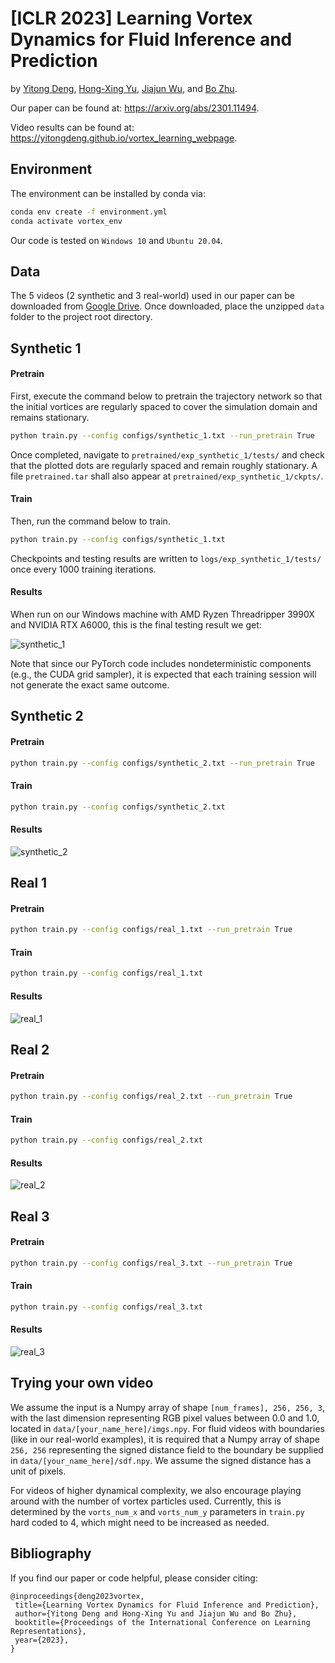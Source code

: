 # [ICLR 2023] Learning Vortex Dynamics for Fluid Inference and Prediction
by [Yitong Deng](https://yitongdeng.github.io/), [Hong-Xing Yu](https://kovenyu.com/), [Jiajun Wu](https://jiajunwu.com/), and [Bo Zhu](https://cs.dartmouth.edu/~bozhu/).

Our paper can be found at: https://arxiv.org/abs/2301.11494.

Video results can be found at: https://yitongdeng.github.io/vortex_learning_webpage.

## Environment
The environment can be installed by conda via:
```bash
conda env create -f environment.yml
conda activate vortex_env
```

Our code is tested on `Windows 10` and `Ubuntu 20.04`.

## Data
The 5 videos (2 synthetic and 3 real-world) used in our paper can be downloaded from [Google Drive](https://drive.google.com/file/d/1avJrZPOI9JEURTa2wWQQ9QWqxw5UTo5s/view?usp=sharing). Once downloaded, place the unzipped `data` folder to the project root directory.

## Synthetic 1

#### Pretrain

First, execute the command below to pretrain the trajectory network so that the initial vortices are regularly spaced to cover the simulation domain and remains stationary.

```bash
python train.py --config configs/synthetic_1.txt --run_pretrain True
```

Once completed, navigate to `pretrained/exp_synthetic_1/tests/` and check that the plotted dots are regularly spaced and remain roughly stationary. A file `pretrained.tar` shall also appear at `pretrained/exp_synthetic_1/ckpts/`.

#### Train

Then, run the command below to train.

```bash
python train.py --config configs/synthetic_1.txt
```

Checkpoints and testing results are written to `logs/exp_synthetic_1/tests/` once every 1000 training iterations.

#### Results

When run on our Windows machine with AMD Ryzen Threadripper 3990X and NVIDIA RTX A6000, this is the final testing result we get:

![synthetic_1](gifs/synthetic_1.gif)

Note that since our PyTorch code includes nondeterministic components (e.g., the CUDA grid sampler), it is expected that each training session will not generate the exact same outcome.

## Synthetic 2

#### Pretrain

```bash
python train.py --config configs/synthetic_2.txt --run_pretrain True
```

#### Train

```bash
python train.py --config configs/synthetic_2.txt
```

#### Results

![synthetic_2](gifs/synthetic_2.gif)

## Real 1

#### Pretrain

```bash
python train.py --config configs/real_1.txt --run_pretrain True
```

#### Train

```bash
python train.py --config configs/real_1.txt
```

#### Results

![real_1](gifs/real_1.gif)

## Real 2

#### Pretrain

```bash
python train.py --config configs/real_2.txt --run_pretrain True
```

#### Train

```bash
python train.py --config configs/real_2.txt
```

#### Results

![real_2](gifs/real_2.gif)

## Real 3

#### Pretrain

```bash
python train.py --config configs/real_3.txt --run_pretrain True
```

#### Train

```bash
python train.py --config configs/real_3.txt
```

#### Results

![real_3](gifs/real_3.gif)

## Trying your own video
We assume the input is a Numpy array of shape `[num_frames], 256, 256, 3`, with the last dimension representing RGB pixel values between 0.0 and 1.0, located in `data/[your_name_here]/imgs.npy`. For fluid videos with boundaries (like in our real-world examples), it is required that a Numpy array of shape `256, 256` representing the signed distance field to the boundary be supplied in `data/[your_name_here]/sdf.npy`. We assume the signed distance has a unit of pixels.

For videos of higher dynamical complexity, we also encourage playing around with the number of vortex particles used. Currently, this is determined by the `vorts_num_x` and `vorts_num_y` parameters in `train.py` hard coded to 4, which might need to be increased as needed.

## Bibliography
If you find our paper or code helpful, please consider citing:
```
@inproceedings{deng2023vortex,
 title={Learning Vortex Dynamics for Fluid Inference and Prediction},
 author={Yitong Deng and Hong-Xing Yu and Jiajun Wu and Bo Zhu},
 booktitle={Proceedings of the International Conference on Learning Representations},
 year={2023},
}
```
